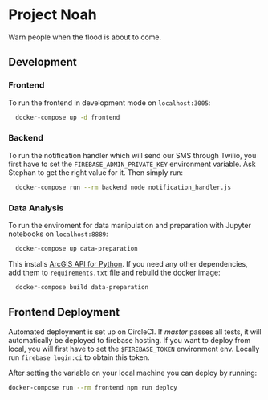 # Project Noah

Warn people when the flood is about to come.

## Development

### Frontend

To run the frontend in development mode on `localhost:3005`:

```sh
  docker-compose up -d frontend
```


### Backend

To run the notification handler which will send our SMS through Twilio, you first have to set the `FIREBASE_ADMIN_PRIVATE_KEY` environment variable. Ask Stephan to get the right value for it. Then simply run:

```sh
  docker-compose run --rm backend node notification_handler.js
```

### Data Analysis
To run the enviroment for data manipulation and preparation with Jupyter notebooks on `localhost:8889`:

```sh
  docker-compose up data-preparation
```

This installs [ArcGIS API for Python](https://developers.arcgis.com/python/). If you need any other dependencies, add them to `requirements.txt` file and rebuild the docker image:

```sh
  docker-compose build data-preparation
```


## Frontend Deployment

Automated deployment is set up on CircleCI. If _master_ passes all tests, it will automatically be deployed to firebase hosting. If you want to deploy from local, you will first have to set the `$FIREBASE_TOKEN` environment env. Locally run `firebase login:ci` to obtain this token.

After setting the variable on your local machine you can deploy by running:

```sh
docker-compose run --rm frontend npm run deploy
```
